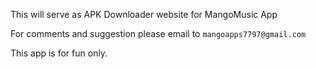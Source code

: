 This will serve as APK Downloader website for MangoMusic App

For comments and suggestion please email to `mangoapps7797@gmail.com`

This app is for fun only.
